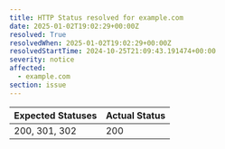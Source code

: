 ```yaml
---
title: HTTP Status resolved for example.com
date: 2025-01-02T19:02:29+00:00Z
resolved: True
resolvedWhen: 2025-01-02T19:02:29+00:00Z
resolvedStartTime: 2024-10-25T21:09:43.191474+00:00
severity: notice
affected:
  - example.com
section: issue
---
```


| Expected Statuses | Actual Status  |
|-------------------|----------------|
| 200, 301, 302 | 200 |
